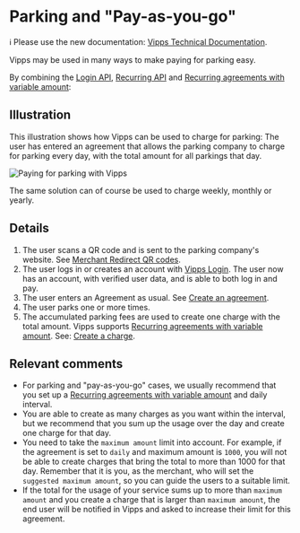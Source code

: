 <!-- START_METADATA
---
title: Parking and "Pay-as-you-go"
pagination_next: null
pagination_prev: null
---
END_METADATA -->

# Parking and "Pay-as-you-go"

<!-- START_COMMENT -->
ℹ️ Please use the new documentation:
[Vipps Technical Documentation](https://vippsas.github.io/vipps-developer-docs/).
<!-- END_COMMENT -->

Vipps may be used in many ways to make paying for parking easy.

By combining the
[Login API](https://vippsas.github.io/vipps-developer-docs/docs/APIs/login-api),
[Recurring API](https://vippsas.github.io/vipps-developer-docs/docs/APIs/recurring-api)
and
[Recurring agreements with variable amount](https://vippsas.github.io/vipps-developer-docs/docs/APIs/recurring-api/vipps-recurring-api#recurring-agreements-with-variable-amount):

## Illustration

This illustration shows how Vipps can be used to charge for parking:
The user has entered an agreement that allows the parking company to charge for
parking every day, with the total amount for all parkings that day.

![Paying for parking with Vipps](parking-recurring-flow.png)

The same solution can of course be used to charge weekly, monthly or yearly.

## Details

1. The user scans a QR code and is sent to the parking company's website.
   See [Merchant Redirect QR codes](https://vippsas.github.io/vipps-developer-docs/docs/APIs/qr-api/vipps-qr-api#merchant-redirect-qr-codes).
2. The user logs in or creates an account with
   [Vipps Login](https://vippsas.github.io/vipps-developer-docs/docs/APIs/login-api/vipps-login-api-howitworks).
   The user now has an account, with verified user data, and is able to both log in and pay.
3. The user enters an Agreement as usual. See
   [Create an agreement](https://vippsas.github.io/vipps-developer-docs/docs/APIs/recurring-api/vipps-recurring-api#create-an-agreement).
4. The user parks one or more times.
5. The accumulated parking fees are used to create one charge with the total amount.
   Vipps supports
   [Recurring agreements with variable amount](https://vippsas.github.io/vipps-developer-docs/docs/APIs/recurring-api/vipps-recurring-api#recurring-agreements-with-variable-amount).
   See:
   [Create a charge](https://vippsas.github.io/vipps-developer-docs/docs/APIs/recurring-api/vipps-recurring-api#create-a-charge).
   
## Relevant comments

* For parking and "pay-as-you-go" cases, we usually recommend that you set up a
[Recurring agreements with variable amount](https://vippsas.github.io/vipps-developer-docs/docs/APIs/recurring-api/vipps-recurring-api#recurring-agreements-with-variable-amount)
and daily interval.
* You are able to create as many charges as you want within the interval, but we recommend that you sum up the usage over the day and create one charge for that day.
* You need to take the `maximum amount` limit into account. For example, if the agreement is set to `daily` and maximum amount is `1000`, you will not be able to create charges that bring the total to more than 1000 for that day. Remember that it is you, as the merchant, who will set the `suggested maximum amount`, so you can guide the users to a suitable limit.
* If the total for the usage of your service sums up to more than `maximum amount` and you create a charge that is larger than `maximum amount`, the end user will be notified in Vipps and asked to increase their limit for this agreement.
